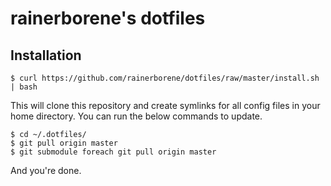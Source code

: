 # rainerborene's dotfiles

## Installation

    $ curl https://github.com/rainerborene/dotfiles/raw/master/install.sh | bash

This will clone this repository and create symlinks for all config files in your 
home directory. You can run the below commands to update.

    $ cd ~/.dotfiles/
    $ git pull origin master
    $ git submodule foreach git pull origin master

And you're done.
